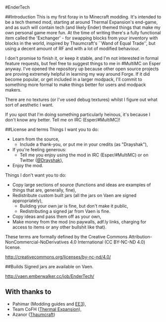 #EnderTech

##Introduction
This is my first foray in to Minecraft modding. It's intended to be a tech themed mod, starting at around Thermal Expansion's end-game, and as such will contain tech (and likely Ender) themed things that make my own personal game more fun. At the time of writing there's a fully functional item called the 'Exchanger' - for swapping blocks from your inventory with blocks in the world, inspired by Thaumcraft's ``Wand of Equal Trade'', but using a decent amount of RF and with a lot of modified behaviour.

I don't promise to finish it, or keep it stable, and I'm not interested in formal feature requests, but feel free to suggest things to me in #MultiMC on Esper anyway. I've opened the repository up because other open source projects are proving extremely helpful in learning my way around Forge. If it did become popular, or get included in a larger modpack, I'll commit to something more formal to make things better for users and modpack makers.

There are no textures (or I've used debug textures) whilst I figure out what sort of aesthetic I want.

If you spot that I'm doing something particularly heinous, it's because I don't know any better. Tell me on IRC (Esper/#MultiMC)!

##License and terms
Things I want you to do:
* Learn from the source,
  * Include a thank-you, or put me in your credits (as "Drayshak"),
* If you're feeling generous:
  * Tell me you enjoy using the mod in IRC (Esper/#MultiMC) or on Twitter ([@Drayshak](https://twitter.com/drayshak)),
* Enjoy the mod.

Things I don't want you to do:
* Copy large sections of source (functions and ideas are examples of things that are, generally, fine),
* Redistribute custom built jars (all the jars on Vaen are signed appropriately),
  * Building your own jar is fine, but don't make it public,
  * Redistributing a signed jar from Vaen is fine.
* Copy ideas and pass them off as your own,
* Make money from the mod (no paywalls, adf.ly links, charging for access to items or any other bullshit like that).

These terms are formally defined by the Creative Commons Attribution-NonCommercial-NoDerivatives 4.0 International (CC BY-NC-ND 4.0) license.

http://creativecommons.org/licenses/by-nc-nd/4.0/

##Builds
Signed jars are available on Vaen.

http://vaen.emberwalker.cc/job/EnderTech/

## With thanks to
* Pahimar (Modding guides and [EE3](https://github.com/pahimar/Equivalent-Exchange-3)),
* Team CoFH ([Thermal Expansion](http://teamcofh.com/)),
* Azanor ([Thaumcraft](http://www.minecraftforum.net/topic/2011841-thaumcraft-41114-updated-2052014/))
